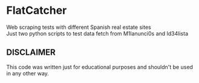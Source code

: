 # FlatCatcher
Web scraping tests with different Spanish real estate sites  
Just two python scripts to test data fetch from M1lanunci0s and Id34lista 

## DISCLAIMER
This code was written just for educational purposes and shouldn't be used in any other way.
